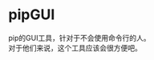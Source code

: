 <!DOCTYPE html>
<head>
  <mata charset="utf-8">
</head>
<body>
  <h1>pipGUI</h1>
  <p>pip的GUI工具，针对于不会使用命令行的人。<br>对于他们来说，这个工具应该会很方便吧。</p>
</body>